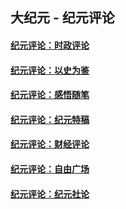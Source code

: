 ## 大纪元 - 纪元评论

#### [纪元评论：时政评论](indexes/nsc1025/README.md?12040330)
#### [纪元评论：以史为鉴](indexes/nsc1028/README.md?12040330)
#### [纪元评论：感悟随笔](indexes/nsc1035/README.md?12040330)
#### [纪元评论：纪元特稿](indexes/nsc424/README.md?12040330)
#### [纪元评论：财经评论](indexes/nsc1026/README.md?12040330)
#### [纪元评论：自由广场](indexes/nsc993/README.md?12040330)
#### [纪元评论：纪元社论](indexes/nsc422/README.md?12040330)
